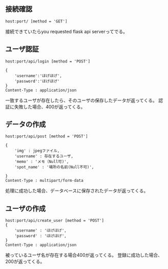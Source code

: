 ## 接続確認
	host:port/ [method = 'GET']
	
接続できていたらyou requested flask api serverってでる。

	
## ユーザ認証
	host:port/api/login [method = 'POST']

	{
		'username':'ほげほげ', 
		'password':'ほげほげ'
	} 
	Content-Type : application/json

一致するユーザが存在したら、そのユーザの保存したデータが返ってくる。
認証に失敗した場合、400が返ってくる。


## データの作成
	host:port/api/post [method = 'POST'] 

	{
		'img' : jpegファイル,
		'username' : 存在するユーザ, 
		'memo' : 'メモ（Null可)', 
		'spot_name' : '場所の名前(Null不可)',
 
	}
	Content-Type : multipart/form-data
	
処理に成功した場合、データベースに保存されたデータが返ってくる。
	

## ユーザの作成
	host:port/api/create_user [method = 'POST']
	{
		'username' : 'ほげほげ',
		'password' : 'ほげほげ',
	}
	Content-Type : application/json
	
被っているユーザ名が存在する場合400が返ってくる。
登録に成功した場合、200が返ってくる。
 



